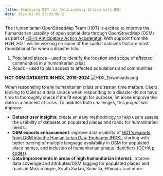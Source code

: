 ```yaml
---
title: Improving OSM for Anticipatory Action with H2H
date: 2024-08-06 23:33:00 Z
---
```


The Humanitarian OpenStreetMap Team (HOT) is excited to improve the humanitarian usability of open spatial data through OpenStreetMap (OSM) as part of [H2H’s Anticipatory Action Accelerator](
https://h2hnetwork.org/enhancing-h2h-action-for-anticipatory-response/
). With support from the H2H, HOT will be working on some of the spatial datasets that are most foundational for when a disaster hits:
1. Populated places - used to identify the location and scope of affected communities in a humanitarian crisis
2. Roads -  used to plan access to affected populations and communities

**HOT OSM DATASETS IN HDX, 2019-2024**
![HDX_Downloads.png](/uploads/HDX_Downloads.png)

When responding to any humanitarian crisis or disaster, time matters. Users looking to OSM as a data source when responding to a disaster do not have time to thoroughly check if it's fit enough for purpose, let alone improve the data in a moment of crisis. To address both challenges, this project will improve: 
- **Dataset user insights**: create an easy methodology to help users assess the usability of datasets on populated places and roads for humanitarian needs.
- **OSM exports enhancement**: improve data usability of [HOT’s exports from OSM into the Humanitarian Data Exchange (HDX)](https://data.humdata.org/organization/225b9f7d-e7cb-4156-96a6-44c9c58d31e3), starting with better parsing of multiple language availability in OSM for populated place names, and inclusion of humanitarian unique identifiers ([OCHA p-codes](https://storymaps.arcgis.com/stories/dcf6135fc0e943a9b77823bb069e2578)). 
- **Data improvements in areas of high humanitarian interest**: improve data coverage and attributes/OSM tagging for populated places and roads in Mozambique, South Sudan, Somalia, Ethiopia, and more. 

